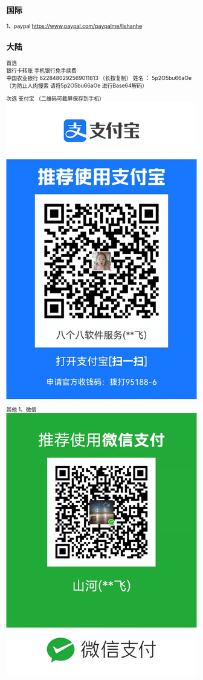 ## 国际
1、paypal  https://www.paypal.com/paypalme/lishanhe 

## 大陆
首选  
  银行卡转账  手机银行免手续费  
中国农业银行  6228480292569011813   （长按复制） 姓名 ： 5p2O5bu66aOe （为防止人肉搜索  请将5p2O5bu66aOe 进行Base64解码）  

次选  支付宝   （二维码可截屏保存到手机）
![支付宝收款码](file/支付宝收款李山河.jpg)

其他
 1、微信 ![微信 收款](file/微信收款李山河.jpg)

